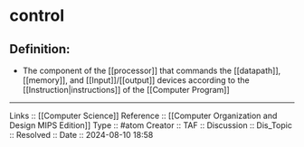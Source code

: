 # control

## Definition:

- The component of the [[processor]] that commands the [[datapath]], [[memory]], and [[Input]]/[[output]] devices according to the [[Instruction|instructions]] of the [[Computer Program]]
---
Links :: [[Computer Science]]
Reference ::  [[Computer Organization and Design MIPS Edition]]
Type :: #atom
Creator ::
TAF ::
Discussion ::
Dis_Topic :: 
Resolved ::
Date :: 2024-08-10 18:58
